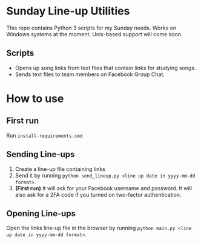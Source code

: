 # Sunday Line-up Utilities

This repo contains Python 3 scripts for my Sunday needs. Works on Windows systems at the moment. Unix-based support will come soon.

## Scripts
- Opens up song links from text files that contain links for studying songs.
- Sends text files to team members on Facebook Group Chat.

# How to use

## First run
Run `install-requirements.cmd`

## Sending Line-ups
1. Create a line-up file containing links
2. Send it by running `python send_lineup.py <line up date in yyyy-mm-dd format>`.
3. **(First run)** It will ask for your Facebook username and password. It will also ask for a 2FA code if you turned on two-factor authentication.

## Opening Line-ups
Open the links line-up file in the browser by running `python main.py <line up date in yyyy-mm-dd format>`.

